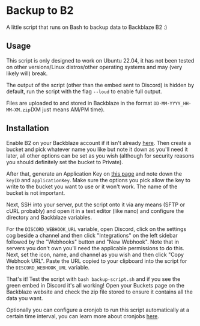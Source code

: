 # Backup to B2
A little script that runs on Bash to backup data to Backblaze B2 :)

## Usage

This script is only designed to work on Ubuntu 22.04, it has not been tested on other versions/Linux distros/other operating systems and may (very likely will) break.

The output of the script (other than the embed sent to Discord) is hidden by default, run the script with the flag ``--loud`` to enable full output.

Files are uploaded to and stored in Backblaze in the format ``DD-MM-YYYY_HH-MM-XM.zip``(XM just means AM/PM time).

## Installation

Enable B2 on your Backblaze account if it isn't already [here](https://secure.backblaze.com/account_settings.htm). Then create a bucket and pick whatever name you like but note it down as you'll need it later, all other options can be set as you wish (although for security reasons you should definitely set the bucket to Private).

After that, generate an Application Key on [this page](https://secure.backblaze.com/app_keys.htm) and note down the ``keyID`` and ``applicationKey``. Make sure the options you pick allow the key to write to the bucket you want to use or it won't work. The name of the bucket is not important.

Next, SSH into your server, put the script onto it via any means (SFTP or cURL probably) and open it in a text editor (like nano) and configure the directory and Backblaze variables.

For the ``DISCORD_WEBHOOK_URL`` variable, open Discord, click on the settings cog beside a channel and then click "Integrations" on the left sidebar followed by the "Webhooks" button and "New Webhook". Note that in servers you don't own you'll need the applicable permissions to do this. Next, set the icon, name, and channel as you wish and then click "Copy Webhook URL". Paste the URL copied to your clipboard into the script for the ``DISCORD_WEBHOOK_URL`` variable.

That's it! Test the script with ``bash backup-script.sh`` and if you see the green embed in Discord it's all working! Open your Buckets page on the Backblaze website and check the zip file stored to ensure it contains all the data you want.

Optionally you can configure a cronjob to run this script automatically at a certain time interval, you can learn more about cronjobs [here](https://www.digitalocean.com/community/tutorial-collections/how-to-use-cron-to-automate-tasks).
